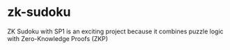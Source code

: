 # zk-sudoku
ZK Sudoku with SP1 is an exciting project because it combines puzzle logic with Zero-Knowledge Proofs (ZKP)
